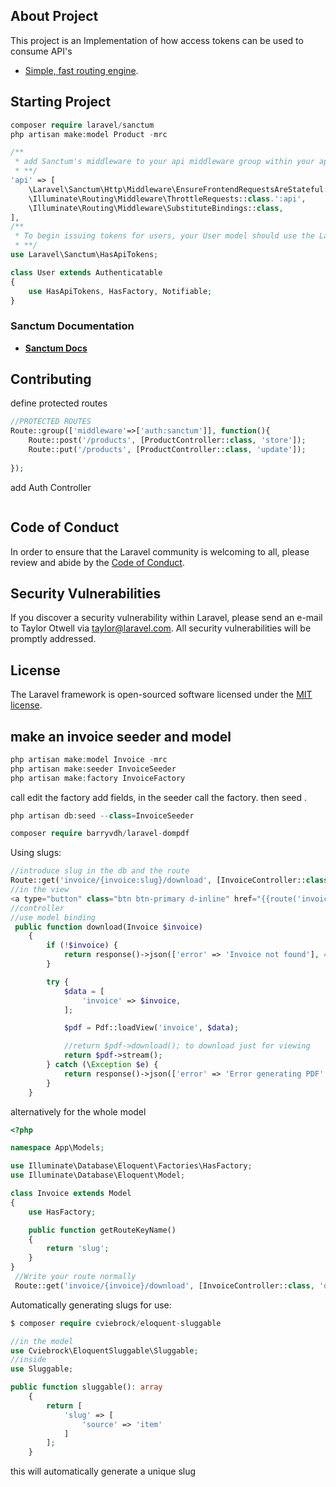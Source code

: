 
## About Project

This project is an Implementation of how access tokens can be used to consume API's

- [Simple, fast routing engine](https://laravel.com/docs/routing).


## Starting Project
```php
composer require laravel/sanctum
php artisan make:model Product -mrc

/**
 * add Sanctum's middleware to your api middleware group within your application's app/Http/Kernel.php file:
 * **/
'api' => [
    \Laravel\Sanctum\Http\Middleware\EnsureFrontendRequestsAreStateful::class,
    \Illuminate\Routing\Middleware\ThrottleRequests::class.':api',
    \Illuminate\Routing\Middleware\SubstituteBindings::class,
],
/**
 * To begin issuing tokens for users, your User model should use the Laravel\Sanctum\HasApiTokens trait:
 * **/
use Laravel\Sanctum\HasApiTokens;

class User extends Authenticatable
{
    use HasApiTokens, HasFactory, Notifiable;
}

```

### Sanctum Documentation

- **[Sanctum Docs](https://laravel.com/docs/10.x/sanctum)**


## Contributing

define protected routes
```php
//PROTECTED ROUTES
Route::group(['middleware'=>['auth:sanctum']], function(){
    Route::post('/products', [ProductController::class, 'store']);
    Route::put('/products', [ProductController::class, 'update']);
   
});
```
add Auth Controller
```php

```
## Code of Conduct

In order to ensure that the Laravel community is welcoming to all, please review and abide by the [Code of Conduct](https://laravel.com/docs/contributions#code-of-conduct).

## Security Vulnerabilities

If you discover a security vulnerability within Laravel, please send an e-mail to Taylor Otwell via [taylor@laravel.com](mailto:taylor@laravel.com). All security vulnerabilities will be promptly addressed.

## License

The Laravel framework is open-sourced software licensed under the [MIT license](https://opensource.org/licenses/MIT).

## make an invoice seeder and model
```php
php artisan make:model Invoice -mrc
php artisan make:seeder InvoiceSeeder
php artisan make:factory InvoiceFactory
```
call edit the factory add fields, in the seeder call the factory.
then seed .
```php
php artisan db:seed --class=InvoiceSeeder

composer require barryvdh/laravel-dompdf
```
Using slugs:
```php
//introduce slug in the db and the route 
Route::get('invoice/{invoice:slug}/download', [InvoiceController::class, 'download'])->name('invoice.preview');
//in the view
<a type="button" class="btn btn-primary d-inline" href="{{route('invoice.preview', $invoice)}}" > Show PDf</a>
//controller
//use model binding
 public function download(Invoice $invoice)
    {
        if (!$invoice) {
            return response()->json(['error' => 'Invoice not found'], 404);
        }

        try {
            $data = [
                'invoice' => $invoice,
            ];

            $pdf = Pdf::loadView('invoice', $data);

            //return $pdf->download(); to download just for viewing
            return $pdf->stream();
        } catch (\Exception $e) {
            return response()->json(['error' => 'Error generating PDF' . $e], 500);
        }
    }

```
alternatively for the whole model 
```php
<?php

namespace App\Models;

use Illuminate\Database\Eloquent\Factories\HasFactory;
use Illuminate\Database\Eloquent\Model;

class Invoice extends Model
{
    use HasFactory;

    public function getRouteKeyName()
    {
        return 'slug';
    }
}
 //Write your route normally
 Route::get('invoice/{invoice}/download', [InvoiceController::class, 'download'])->name('invoice.preview');
```
Automatically generating slugs for use:

```php
$ composer require cviebrock/eloquent-sluggable

//in the model 
use Cviebrock\EloquentSluggable\Sluggable;
//inside
use Sluggable;

public function sluggable(): array
    {
        return [
            'slug' => [
                'source' => 'item'
            ]
        ];
    }
```
this will automatically generate a unique slug